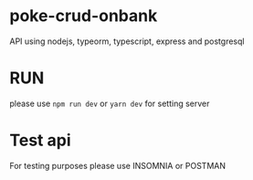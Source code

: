 # poke-crud-onbank
API using nodejs, typeorm, typescript, express and postgresql

# RUN
please use ```npm run dev``` or ```yarn dev``` for setting server

# Test api
For testing purposes please use INSOMNIA or POSTMAN
